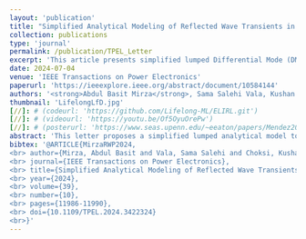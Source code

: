 ```yaml
---
layout: 'publication'
title: "Simplified Analytical Modeling of Reflected Wave Transients in Cable-Connected VSI-Based Motor Drives With Output Reactor"
collection: publications
type: 'journal'
permalink: /publication/TPEL_Letter
excerpt: 'This article presents simplified lumped Differential Mode (DM) models for estimating slew rates (dv/dt and di/dt) and peaks of reflected wave transients in two-level motor drive with output reactor.'
date: 2024-07-04
venue: 'IEEE Transactions on Power Electronics'
paperurl: 'https://ieeexplore.ieee.org/abstract/document/10584144'
authors: '<strong>Abdul Basit Mirza</strong>, Sama Salehi Vala, Kushan Choksi and <a href="https://www.stonybrook.edu/commcms/electrical/people/-core_faculty/luo_fang">Fang Luo</a>'
thumbnail: 'LifelongLfD.jpg'
[//]: # (codeurl: 'https://github.com/Lifelong-ML/ELIRL.git')
[//]: # (videourl: 'https://youtu.be/Of5OyuOrePw')
[//]: # (posterurl: 'https://www.seas.upenn.edu/~eeaton/papers/Mendez2018Lifelong-poster.pdf')
abstract: 'This letter proposes a simplified lumped analytical model to investigate reflected wave phenomenon (RWP) in a two-level voltage source inverter-based motor drive with an output reactor. RWP causes motor side overvoltage and drive side overcurrent. The output reactor at the drive side is a preferred RWP mitigation approach for its simplicity. However, existing RWP modeling approaches, for reactor design purposes, rely on complex cable and motor circuit models, requiring time-consuming simulations or are oversimplified, neglecting motor impedance and drive's output slew rate dv/dt . To address this, the proposed model incorporates a condensed motor model and a ramp edge source for the drive output. It is solved to obtain closed-form expressions for estimating the slew rate of overvoltage and overcurrent transients and their respective peak values. Finally, the derived expressions are validated through double pulse tests on a silicon carbide-based hardware prototype for different cable lengths and reactor values.'
bibtex: '@ARTICLE{MirzaRWP2024,
<br> author={Mirza, Abdul Basit and Vala, Sama Salehi and Choksi, Kushan and Luo, Fang},
<br> journal={IEEE Transactions on Power Electronics},  
<br> title={Simplified Analytical Modeling of Reflected Wave Transients in Cable-Connected VSI-Based Motor Drives With Output Reactor},  
<br> year={2024},
<br> volume={39},
<br> number={10},
<br> pages={11986-11990},
<br> doi={10.1109/TPEL.2024.3422324}
<br>}'
---
```

